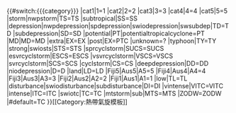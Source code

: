 {{#switch:{{{category}}}
|cat1|1=1
|cat2|2=2
|cat3|3=3
|cat4|4=4
|cat5|5=5
|storm|nwpstorm|TS=TS
|subtropical|SS=SS
|depression|nwpdepression|spdepression|swiodepression|swsubdep|TD=TD
|subdepression|SD=SD
|potential|PT|potentialtropicalcyclone=PT
|MD|MD=MD
|extra|EX=EX
|post|EX=PTC
|unknown=?
|typhoon|TY=TY
|strong|swiosts|STS=STS
|sprcyclstorm|SUCS=SUCS
|esvrcyclstorm|ESCS=ESCS
|vsvrcyclstorm|VSCS=VSCS
|svrcyclstorm|SCS=SCS
|cyclstorm|CS=CS
|deepdepression|DD=DD
|niodepression|D=D
|land|LD=LD
|Fiji5|Aus5|A5=5
|Fiji4|Aus4|A4=4
|Fiji3|Aus3|A3=3
|Fiji2|Aus2|A2=2
|Fiji1|Aus1|A1=1
|low|TL=TL
|disturbance|swiodisturbance|subdisturbance|DI=DI
|vintense|VITC=VITC
|intense|ITC=ITC
|swiotc|TC=TC
|mtstorm|sub|MTS=MTS
|ZODW=ZODW
|#default=TC
}}<noinclude>[[Category:熱帶氣旋模板]]
</noinclude>
